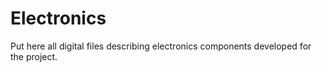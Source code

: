 # Electronics

 Put here all digital files describing electronics components developed for the project.